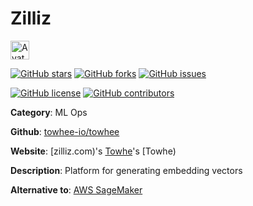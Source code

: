 
# Zilliz 

<a href="https://zilliz.com)'s [Towhe"><img src="https://icons.duckduckgo.com/ip3/zilliz.com)'s [Towhe.ico" alt="Avatar" width="30" height="30" /></a>

[![GitHub stars](https://img.shields.io/github/stars/towhee-io/towhee.svg?style=social&label=Star&maxAge=2592000)](https://GitHub.com/towhee-io/towhee/stargazers/) [![GitHub forks](https://img.shields.io/github/forks/towhee-io/towhee.svg?style=social&label=Fork&maxAge=2592000)](https://GitHub.com/towhee-io/towhee/network/) [![GitHub issues](https://img.shields.io/github/issues/towhee-io/towhee.svg)](https://GitHub.com/Ntowhee-io/towhee/issues/)

[![GitHub license](https://img.shields.io/github/license/towhee-io/towhee.svg)](https://github.com/towhee-io/towhee/blob/master/LICENSE) [![GitHub contributors](https://img.shields.io/github/contributors/towhee-io/towhee.svg)](https://GitHub.com/towhee-io/towhee/graphs/contributors/) 

**Category**: ML Ops

**Github**: [towhee-io/towhee](https://github.com/towhee-io/towhee)

**Website**: [zilliz.com)'s [Towhe](https://zilliz.com)'s [Towhe)

**Description**:
Platform for generating embedding vectors

**Alternative to**: [AWS SageMaker](https://aws.amazon.com/sagemaker)
